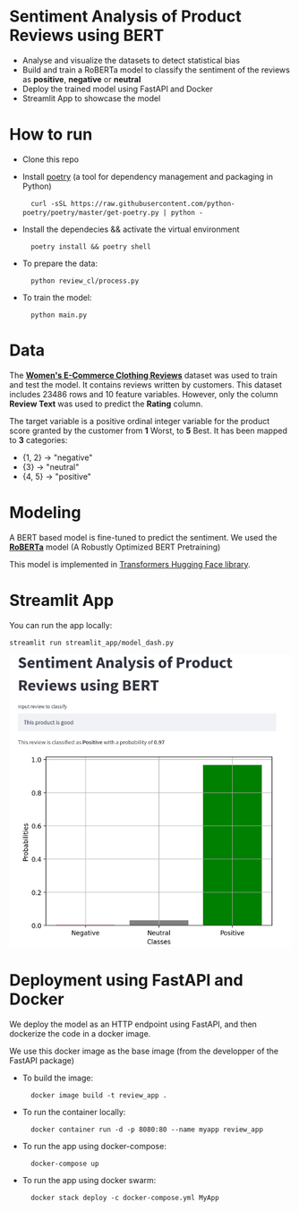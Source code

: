 # Sentiment Analysis of Product Reviews using BERT 

* Analyse and visualize the datasets to detect statistical bias 
* Build and train a RoBERTa model to classify the sentiment of the reviews as **positive**, **negative** or **neutral**
* Deploy the trained model using FastAPI and Docker
* Streamlit App to showcase the model

# How to run
* Clone this repo
* Install [poetry](https://python-poetry.org/docs/) (a tool for dependency management and packaging in Python) 
    
        curl -sSL https://raw.githubusercontent.com/python-poetry/poetry/master/get-poetry.py | python -
    
* Install the dependecies && activate the virtual environment

        poetry install && poetry shell

* To prepare the data:  

        python review_cl/process.py
        
* To train the model:

        python main.py 

# Data
The **[Women's E-Commerce Clothing Reviews](https://www.kaggle.com/nicapotato/womens-ecommerce-clothing-reviews)** dataset was used to train and test the model. It contains reviews written by customers. This dataset includes 23486 rows and 10 feature variables. However, only the column **Review Text** was used to predict the **Rating** column.

The target variable is a positive ordinal integer variable for the product score granted by the customer from **1** Worst, to **5** Best. It has been mapped to **3** categories:

* {1, 2} -> "negative"
* {3} -> "neutral"
* {4, 5} -> "positive"

# Modeling
A BERT based model is fine-tuned to predict the sentiment. We used the **[RoBERTa](https://arxiv.org/abs/1907.11692)** model (A Robustly Optimized BERT Pretraining)

This model is implemented in [Transformers Hugging Face library](https://huggingface.co/docs/transformers/master/en/model_doc/roberta#overview). 

# Streamlit App
You can run the app locally:

    streamlit run streamlit_app/model_dash.py

![Streamlit App screenshot](/images/streamlit.png)



# Deployment using FastAPI and Docker
We deploy the model as an HTTP endpoint using FastAPI, and then dockerize the code in a docker image.

We use this docker image as the base image (from the developper of the FastAPI package)

* To build the image:

        docker image build -t review_app .

* To run the container locally:

        docker container run -d -p 8080:80 --name myapp review_app

* To run the app using docker-compose:

        docker-compose up 

* To run the app using docker swarm:

        docker stack deploy -c docker-compose.yml MyApp


